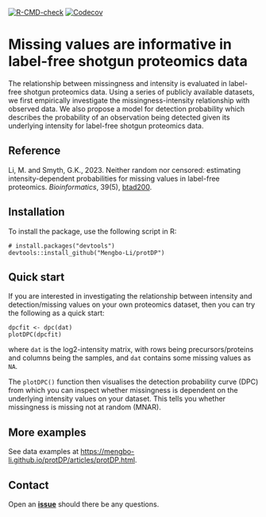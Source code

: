 <!-- badges: start -->
[![R-CMD-check](https://github.com/Mengbo-Li/protDP/workflows/R-CMD-check/badge.svg)](https://github.com/Mengbo-Li/protDP/actions)
[![Codecov](https://codecov.io/gh/Mengbo-Li/protDP/branch/main/graph/badge.svg)](https://app.codecov.io/gh/Mengbo-Li/protDP?branch=main)
<!-- badges: end -->




# Missing values are informative in label-free shotgun proteomics data

The relationship between missingness and intensity is evaluated in label-free
shotgun proteomics data. Using a series of publicly available datasets, we first 
empirically investigate the missingness-intensity relationship with observed 
data. We also propose a model for detection probability which describes
the probability of an observation being detected given its underlying intensity
for label-free shotgun proteomics data. 

## Reference
Li, M. and Smyth, G.K., 2023. Neither random nor censored: estimating intensity-dependent probabilities for missing values in label-free proteomics. *Bioinformatics*, 39(5), [btad200](https://doi.org/10.1093/bioinformatics/btad200). 

## Installation 

To install the package, use the following script in R:

```
# install.packages("devtools")
devtools::install_github("Mengbo-Li/protDP")
```

## Quick start

If you are interested in investigating the relationship between intensity and detection/missing values on your own proteomics dataset, then you can try the following as a quick start: 

```
dpcfit <- dpc(dat)
plotDPC(dpcfit)
```
where `dat` is the log2-intensity matrix, with rows being precursors/proteins and columns being the samples, and `dat` contains some missing values as `NA`. 

The `plotDPC()` function then visualises the detection probability curve (DPC) from which you can inspect whether missingness is dependent on the underlying intensity values on your dataset. This tells you whether missingness is missing not at random (MNAR). 


## More examples

See data examples at https://mengbo-li.github.io/protDP/articles/protDP.html. 

## Contact

Open an [**issue**](https://github.com/Mengbo-Li/protDP/issues) should there be
any questions. 
